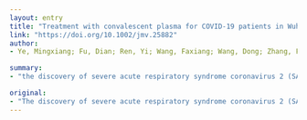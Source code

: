 ```yaml
---
layout: entry
title: "Treatment with convalescent plasma for COVID-19 patients in Wuhan, China"
link: "https://doi.org/10.1002/jmv.25882"
author:
- Ye, Mingxiang; Fu, Dian; Ren, Yi; Wang, Faxiang; Wang, Dong; Zhang, Fang; Xia, Xinyi; Lv, Tangfeng

summary:
- "the discovery of severe acute respiratory syndrome coronavirus 2 (SARS-CoV-2) is causing public health emergency. A handful of literatures have summarized its clinical and radiologic features. In order to evaluate the efficacy of convalescent plasma therapy in COVID-19 patients, we did this timely descriptive study. The study indicates that a promising state-of-art therapy is effective and specific. This intervention elicited an elimination of virus."

original:
- "The discovery of severe acute respiratory syndrome coronavirus 2 (SARS-CoV-2) and the outbreak of coronavirus disease 2019 (COVID-19) are causing public health emergency. A handful of literatures have summarized its clinical and radiologic features, whereas therapies for COVID-19 are rather limited. In order to evaluate the efficacy of convalescent plasma therapy in COVID-19 patients, we did this timely descriptive study. 6 laboratory confirmed COVID-19 patients were enrolled and received the transfusion of ABO-compatible convalescent plasma. The efficacy of this intervention was determined by the alleviation of symptoms, changes in radiologic abnormalities and laboratory tests. No obvious adverse effect observed during the treatment. Transfusion of convalescent plasma led to a resolution of ground glass opacities (GGOs) and consolidation in patient #1, #2, #3, #4 and #6. In patient #1 and #5 who presented with SARS-CoV-2 in throat swab, convalescent plasma therapy elicited an elimination of virus. Serologic analysis indicated an immediate increase in anti-SARS-CoV-2 antibody titers in patient #2 and #3, but not in patient #1. This study indicates that convalescent plasma therapy is effective and specific for COVID-19. This intervention has a special significance for eliminating SARS-CoV-2 and is believed to be a promising state-of-art therapy during COVID-19 pandemic crisis. This article is protected by copyright. All rights reserved."
---
```


